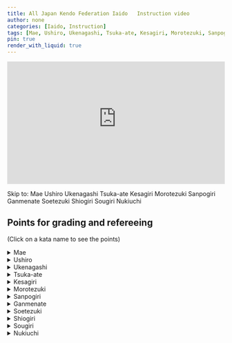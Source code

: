 ```yaml
---
title: All Japan Kendo Federation Iaido   Instruction video
author: none
categories: [Iaido, Instruction]
tags: [Mae, Ushiro, Ukenagashi, Tsuka-ate, Kesagiri, Morotezuki, Sanpogiri, Ganmenate, Soetezuki, Shiogiri, Sougiri, Nukiuchi]
pin: true
render_with_liquid: true
---
```


<style>
.yt {
  position: relative;
  display: block;
  width: 100%; /* width of iframe wrapper */
  height: 0;
  margin: auto;
  padding: 0% 0% 56.25%; /* 16:9 ratio */
  overflow: hidden;
}
.yt iframe {
  position: absolute;
  top: 0; bottom: 0; left: 0;
  width: 100%;
  height: 100%;
  border: 0;
}
</style>


<div class="yt">
  <iframe name="recording" width="560" height="315" src="https://www.youtube-nocookie.com/embed/7Iqzd70sCJo?start=0" allow="autoplay;" allowfullscreen></iframe>
</div>

Skip to: <a href="https://www.youtube-nocookie.com/embed/7Iqzd70sCJo?start=285&autoplay=1" style="text-decoration: none;" target="recording">Mae</a> <a href="https://www.youtube-nocookie.com/embed/7Iqzd70sCJo?start=368&autoplay=1" style="text-decoration: none;" target="recording">Ushiro</a> <a href="https://www.youtube-nocookie.com/embed/7Iqzd70sCJo?start=428&autoplay=1" style="text-decoration: none;" target="recording">Ukenagashi</a> <a href="https://www.youtube-nocookie.com/embed/7Iqzd70sCJo?start=518&autoplay=1" style="text-decoration: none;" target="recording">Tsuka-ate</a> <a href="https://www.youtube-nocookie.com/embed/7Iqzd70sCJo?start=591&autoplay=1" style="text-decoration: none;" target="recording">Kesagiri</a> <a href="https://www.youtube-nocookie.com/embed/7Iqzd70sCJo?start=643&autoplay=1" style="text-decoration: none;" target="recording">Morotezuki</a> <a href="https://www.youtube-nocookie.com/embed/7Iqzd70sCJo?start=705&autoplay=1" style="text-decoration: none;" target="recording">Sanpogiri</a> <a href="https://www.youtube-nocookie.com/embed/7Iqzd70sCJo?start=831&autoplay=1" style="text-decoration: none;" target="recording">Ganmenate</a> <a href="https://www.youtube-nocookie.com/embed/7Iqzd70sCJo?start=899&autoplay=1" style="text-decoration: none;" target="recording">Soetezuki</a> <a href="https://www.youtube-nocookie.com/embed/7Iqzd70sCJo?start=977&autoplay=1" style="text-decoration: none;" target="recording">Shiogiri</a> <a href="https://www.youtube-nocookie.com/embed/7Iqzd70sCJo?start=1118&autoplay=1" style="text-decoration: none;" target="recording">Sougiri</a> <a href="https://www.youtube-nocookie.com/embed/7Iqzd70sCJo?start=1243&autoplay=1" style="text-decoration: none;" target="recording">Nukiuchi</a> 

<!--VID2
<div class="yt">
  <iframe width="560" height="315" src="https://www.youtube-nocookie.com/embed/7Iqzd70sCJo2?start=02" allowfullscreen></iframe>
</div>
VID2-->
<!--timestamps2-->
## Points for grading and refereeing
(Click on a kata name to see the points)


<details>
<summary>
Mae
</summary>
<blockquote>
a. Does the performer do enough Sayabiki when they cut the opponent's face with Nukitsuke?<br>
b. Is the sword taken into Furikaburi with a feeling of thrusting to behind the left ear?<br>
c. Is the tip of the sword above the horizontal position when in Furikaburi?<br>
d. Is the sword brought down without hesitation during Kirioroshi?<br>
e. Is the tip of the sword slightly below horizontal at the end of Kirioroshi?<br>
f. Is the shape and form of Chiburi correct?<br>
g. Is Noto performed correctly?
</blockquote>
</details>

<details>
<summary>
Ushiro
</summary>
<blockquote>
a. When the turn is made, is the left foot moved sufficiently to the front left?<br>
b. Is the horizontal cut made to the opponent's temple?
</blockquote>
</details>

<details>
<summary>
Ukenagashi
</summary>
<blockquote>
a. When the parry is made, does it protect the upper body?<br>
b. Is the left foot brought back behind the right foot and the cut made along the Kesa line?<br>
c. After the cut has been made, is the left hand in front of the navel and the sword tip a little below horizontal?
</blockquote>
</details>

<details>
<summary>
Tsuka-ate
</summary>
<blockquote>
a. Is the Tsukagashira surely pointed at the opponent's solar plexus?<br>
b. When the rear opponent is thrust, is this done with the right elbow extended fully and does the left hand bring the Koiguchi to the navel?<br>
c. When the cut is made, is it on the vertical centerline and from the correct position above the head?
</blockquote>
</details>

<details>
<summary>
Kesagiri
</summary>
<blockquote>
a. When the initial upper cut is made, is the right hand above the right shoulder when the sword is rotated?<br>
b. When Chiburi is performed, is it at the correct angle while the person steps back with the left foot at the same time when their left hand takes hold of the Koiguchi?
</blockquote>
</details>

<details>
<summary>
Morotezuki
</summary>
<blockquote>
a. Is the initial cut correctly made from the opponent's upper head down to their chin when making Nuki Uchi?<br>
b. Does the performer bring their left foot up behind their right? Is Chudan No Kamae correctly made and the sword thrust into the correct target of the body? Is the thrust made with certainty?<br>
c. Does the performer bring their sword above their head in a parrying action when pulling it out from the first opponent?
</blockquote>
</details>

<details>
<summary>
Sanpogiri
</summary>
<blockquote>
a. Is the initial cut to the first opponent made through the correct diagonal angle from the top right side of the head down to the base of the chin?<br>
b. Is the cut to the opponent on the left performed without hesitation?<br>
c. Is the sword brought up to Furikaburi with a parrying action and does the last cut finish at the horizontal?
</blockquote>
</details>

<details>
<summary>
Ganmenate
</summary>
<blockquote>
a. Is the initial strike with the Tsukagashira made between the eyes?<br>
b. When turning to face the opposite direction, is the right hand placed on the hip?<br>
c. When facing the rear opponent, is the body turned completely to the rear with the rear heel slightly raised and in a straight line?<br>
d. Is the thrust performed without too much bend in the knees?
</blockquote>
</details>

<details>
<summary>
Soetezuki
</summary>
<blockquote>
a. When the initial diagonal cut is made from the opponent's right shoulder down through to the waist, is the right hand at the height of the navel and the sword tip slightly above the horizontal level?<br>
b. Is the sword held securely between the left thumb and forefinger with the right hand near the hip?<br>
c. Does the right hand finish in front of the navel after making the thrust and does the thrusting action adequately reach the opponent's body?<br>
d. When showing Zanshin, is the right elbow naturally straight and the right hand no higher or lower than the chest level?
</blockquote>
</details>

<details>
<summary>
Shiogiri
</summary>
<blockquote>
a. Is the strike to the first opponent's hand done firmly and effectively with the flat side of the Tsuka?<br>
b. In making Sayabiki, is the Mune near the Monouchi of the sword on the chest and is the thrust made surely into the solar plexus of the opponent?<br>
c. When the thrust is made, is the left hand brought to the center of the navel and both arms aid the technique with the correct tension?<br>
d. Is the final cut made by going through Waki Gamae without hesitation or pause?
</blockquote>
</details>

<details>
<summary>
Sougiri
</summary>
<blockquote>
a. When the sword is drawn up, is it in a correct position to parry an attack?<br>
b. When moving forwards, does the performer use Okuri Ashi footwork?<br>
c. When making the horizontal cut, is it performed horizontally with the correct angle of the blade?
</blockquote>
</details>

<details>
<summary>
Nukiuchi
</summary>
<blockquote>
a. When the sword is drawn up and out, have both feet moved back adequately to evade the downward cut of the opponent?<br>
b. When the right hand is taken upwards, is it in the center line of the body and is the step forwards with the right foot sufficient to enable the sword to reach the target?
</blockquote>
</details>

